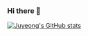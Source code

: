 ### Hi there 👋

<!--
**juyeong-chungbuk/juyeong-chungbuk** is a ✨ _special_ ✨ repository because its `README.md` (this file) appears on your GitHub profile.

Here are some ideas to get you started:

- 🔭 I’m currently working on ...
- 🌱 I’m currently learning ...
- 👯 I’m looking to collaborate on ...
- 🤔 I’m looking for help with ...
- 💬 Ask me about ...
- 📫 How to reach me: ...
- 😄 Pronouns: ...
- ⚡ Fun fact: ...
-->

[![Juyeong's GitHub stats](https://github-readme-stats.vercel.app/api?username=anuraghazra)](https://github.com/anuraghazra/github-readme-stats)
